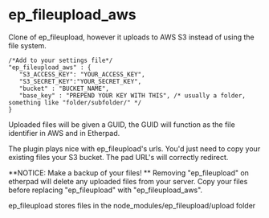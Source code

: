 # ep_fileupload_aws

Clone of ep_fileupload, however it uploads to AWS S3 instead of using the file system. 

    /*Add to your settings file*/
    "ep_fileupload_aws" : {
       "S3_ACCESS_KEY": "YOUR_ACCESS_KEY",
       "S3_SECRET_KEY":"YOUR_SECRET_KEY",
       "bucket" : "BUCKET_NAME",
       "base_key" : "PREPEND YOUR KEY WITH THIS", /* usually a folder, something like "folder/subfolder/" */
    }

Uploaded files will be given a GUID, the GUID will function as the file identifier in AWS and in Etherpad.

The plugin plays nice with ep_fileupload's urls. You'd just need to copy your existing files your S3 bucket. The pad URL's will correctly redirect.

**NOTICE: Make a backup of your files! **
Removing "ep_fileupload" on etherpad will delete any uploaded files from your server. Copy your files before replacing "ep_fileupload" with "ep_fileupload_aws".

ep_fileupload stores files in the  node_modules/ep_fileupload/upload folder
